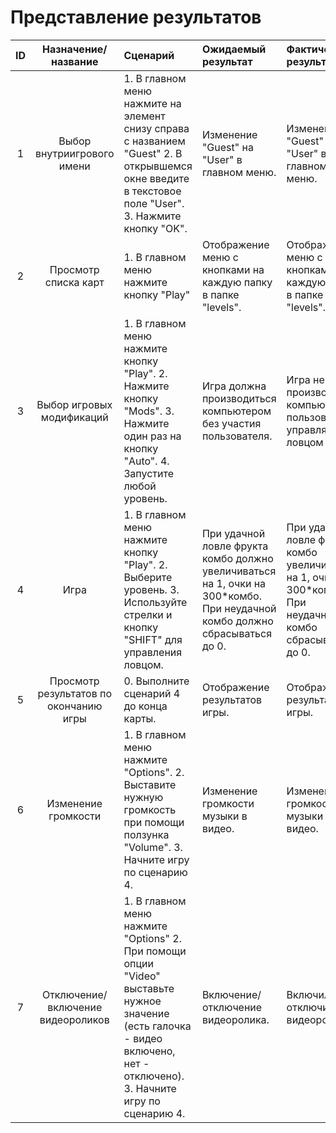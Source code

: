 # Представление результатов

| ID | Назначение/название | Сценарий | Ожидаемый результат | Фактический результат | Оценка |
|:---:|:---:|:---|:---|:---|:---|
| 1 | Выбор внутриигрового имени | 1. В главном меню нажмите на элемент снизу справа с названием "Guest" 2. В открывшемся окне введите в текстовое поле "User". 3. Нажмите кнопку "OK". | Изменение "Guest" на "User" в главном меню. | Измененился "Guest" на "User" в главном меню. | Тест пройден. |
| 2 | Просмотр списка карт | 1. В главном меню нажмите кнопку "Play" | Отображение меню с кнопками на каждую папку в папке "levels". | Отображено меню с кнопками на каждую папку в папке "levels". | Тест пройден. |
| 3 | Выбор игровых модификаций | 1. В главном меню нажмите кнопку "Play". 2. Нажмите кнопку "Mods". 3. Нажмите один раз на кнопку "Auto". 4. Запустите любой уровень. | Игра должна производиться компьютером без участия пользователя. | Игра не производится компьютером, пользователь управляет ловцом | <b> Тест не пройден. </b> | 
| 4 | Игра | 1. В главном меню нажмите кнопку "Play". 2. Выберите уровень. 3. Используйте стрелки и кнопку "SHIFT" для управления ловцом. | При удачной ловле фрукта комбо должно увеличиваться на 1, очки на 300*комбо. При неудачной комбо должно сбрасываться до 0. | При удачной ловле фрукта комбо увеличивается на 1, очки на 300*комбо. При неудачной комбо сбрасывается до 0. | Тест пройден. |
| 5 | Просмотр результатов по окончанию игры | 0. Выполните сценарий 4 до конца карты. | Отображение результатов игры. | Отображены результаты игры. | Тест пройден. |
| 6 | Изменение громкости | 1. В главном меню нажмите "Options". 2. Выставите нужную громкость при помощи ползунка "Volume". 3. Начните игру по сценарию 4. | Изменение громкости музыки в видео. | Изменена громкость музыки в видео. | Тест пройден. |
| 7 | Отключение/включение видеороликов | 1. В главном меню нажмите "Options" 2. При помощи опции "Video" выставьте нужное значение (есть галочка - видео включено, нет - отключено). 3. Начните игру по сценарию 4. | Включение/отключение видеоролика. | Включился/отключился видеоролик. | Тест пройден. |
